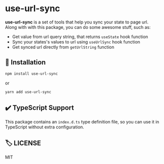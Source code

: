 # use-url-sync

**use-url-sync** is a set of tools that help you sync your state to page url.
Along with with this package, you can do some awesome stuff, such as:

- Get value from url query string, that returns `useState` hook function
- Sync your states's values to url using `useUrlSync` hook function
- Get synced url directly from `getUrlString` function

## 💾 Installation

```sh
npm install use-url-sync
```

or

```sh
yarn add use-url-sync
```

## ✔️ TypeScript Support

This package contains an `index.d.ts` type definition file, so you can use it in TypeScript without extra configuration.

## 🏷️ LICENSE

MIT
